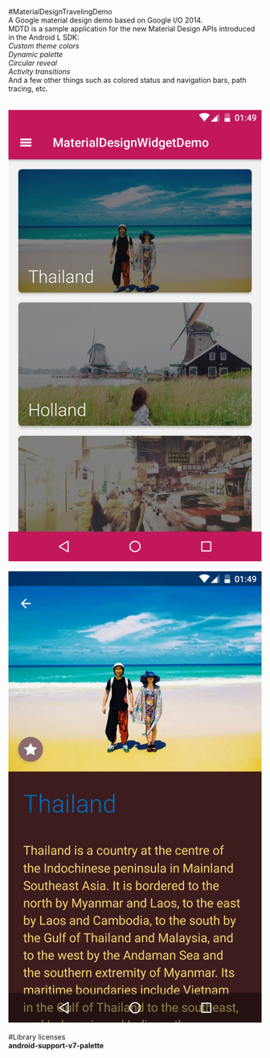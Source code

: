 #MaterialDesignTravelingDemo<br/>
A Google material design demo based on Google I/O 2014.<br/>
MDTD is a sample application for the new Material Design APIs introduced in the Android L SDK:<br/>
*Custom theme colors*<br/>
*Dynamic palette*<br/>
*Circular reveal*<br/>
*Activity transitions*<br/>
And a few other things such as colored status and navigation bars, path tracing, etc.<br/><br/><br/>
![image](https://github.com/HopeSeebok/MaterialDesignTravelingDemo/blob/master/hana.png)<br/><br/>
![image](https://github.com/HopeSeebok/MaterialDesignTravelingDemo/blob/master/dul.png)<br/><br/>
#Library licenses<br/>
<b>android-support-v7-palette<b/>

